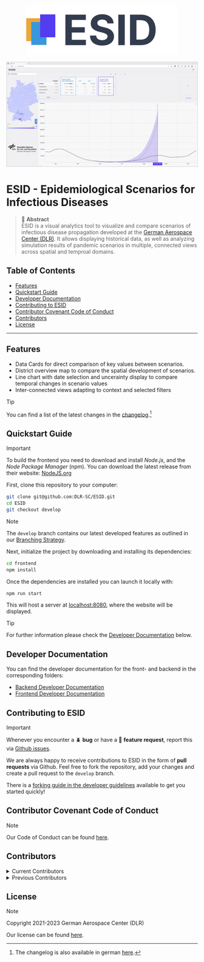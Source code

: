 <p align="center"> 
  <img src ="frontend/docs/images/logo-200x66.svg" />
</p>

<p align="center"> 
  <img src ="frontend/docs/images/Overview.png" />
</p>

# ESID - Epidemiological Scenarios for Infectious Diseases
> 📘 **Abstract**  
> ESID is a visual analytics tool to visualize and compare scenarios of infectious disease propagation developed at the [German Aerospace Center (DLR)](https://www.dlr.de/).
> It allows displaying historical data, as well as analyzing simulation results of pandemic scenarios in multiple, connected views across spatial and temproal domains.

<!-- omit from toc -->
## Table of Contents
- [Features](#features)
- [Quickstart Guide](#quickstart-guide)
- [Developer Documentation](#developer-documentation)
- [Contributing to ESID](#contributing-to-esid)
- [Contributor Covenant Code of Conduct](#contributor-covenant-code-of-conduct)
- [Contributors](#contributors)
- [License](#license)

---

## Features
- Data Cards for direct comparison of key values between scenarios.
- District overview map to compare the spatial development of scenarios.
- Line chart with date selection and uncerainty display to compare temporal changes in scenario values
- Inter-connected views adapting to context and selected filters

> [!TIP]  
> You can find a list of the latest changes in the [changelog](/frontend/docs/changelog/changelog-en.md).[^changelog-de]

[^changelog-de]: The changelog is also available in german [here](/frontend/docs/changelog/changelog-de.md).


## Quickstart Guide
> [!IMPORTANT]
To build the frontend you need to download and install _Node.js_, and the _Node Package Manager_ (npm). You can
download the latest release from their website: [NodeJS.org](https://nodejs.org/en/)

First, clone this repository to your computer:
```bash
git clone git@github.com:DLR-SC/ESID.git
cd ESID
git checkout develop
```
> [!NOTE]  
> The `develop` branch contains our latest developed features as outlined in our [Branching Strategy](/frontend/README.md#branching-strategy).

Next, initialize the project by downloading and installing its dependencies:
```bash
cd frontend
npm install
```

Once the dependencies are installed you can launch it locally with:
```bash
npm run start
```
This will host a server at [localhost:8080](http://localhost:8080/), where the website will be displayed.

> [!TIP]  
> For further information please check the [Developer Documentation](#developer-documentation) below.

## Developer Documentation
You can find the developer documentation for the front- and backend in the corresponding folders:
- [Backend Developer Documentation](backend/README.md)
- [Frontend Developer Documentation](frontend/README.md)


## Contributing to ESID
> [!IMPORTANT]  
> Whenever you encounter a :beetle: **bug** or have a :tada: **feature request**, report this via [Github issues](https://github.com/DLR-SC/ESID/issues).

We are always happy to receive contributions to ESID in the form of **pull requests** via Github.
Feel free to fork the repository, add your changes and create a pull request to the `develop` branch.

There is a [forking guide in the developer guidelines](frontend/README.md#forking-esid) available to get you started quickly!


## Contributor Covenant Code of Conduct
> [!NOTE]  
> Our Code of Conduct can be found [here](CODE_OF_CONDUCT.md).

## Contributors
<details>
<summary>Current Contributors</summary>

**German Aerospace Center (DLR):**
- Martin Kühn
- Jonas Gilg
- Luca Spataro
- Moritz Zeumer
- Pawandeep Kaur-Betz

</details>
<details>
<summary>Previous Contributors</summary>

**German Aerospace Center (DLR):**
- Margrit Klitz
- Kerem Balci
- Selma Dahmani
- Laurin Kerkloh

**Hochschule für Gestaltung Schwäbisch Gmünd (HfG):**
- Julien Stoll
- Valerie Grappendorf

</details>

## License
> [!NOTE]  
> Copyright 2021-2023 German Aerospace Center (DLR)
> 
> Our license can be found [here](LICENSE).

